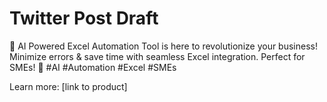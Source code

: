 # Twitter Post Draft

🚀 AI Powered Excel Automation Tool is here to revolutionize your business! 
Minimize errors & save time with seamless Excel integration. Perfect for SMEs! 💼 #AI #Automation #Excel #SMEs

Learn more: [link to product]